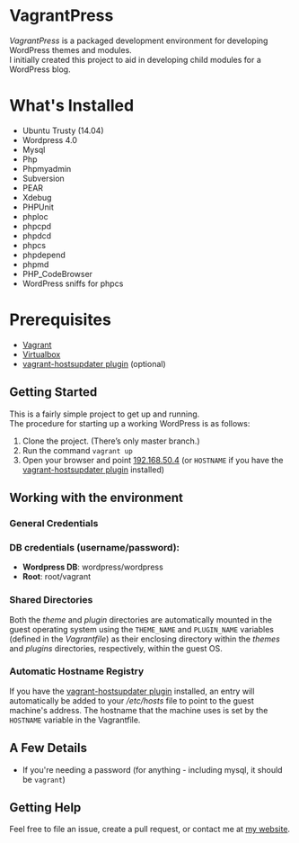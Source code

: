 # VagrantPress

*VagrantPress* is a packaged development environment for developing WordPress themes and modules.  
I initially created this project to aid in developing child modules for a WordPress blog.

# What's Installed

+ Ubuntu Trusty (14.04)
+ Wordpress 4.0
+ Mysql
+ Php
+ Phpmyadmin
+ Subversion
+ PEAR
+ Xdebug
+ PHPUnit
+ phploc
+ phpcpd
+ phpdcd
+ phpcs
+ phpdepend
+ phpmd
+ PHP_CodeBrowser
+ WordPress sniffs for phpcs

# Prerequisites

+ [Vagrant](http://www.vagrantup.com/downloads.html)
+ [Virtualbox](https://www.virtualbox.org/wiki/Downloads)
+ [vagrant-hostsupdater plugin](https://github.com/cogitatio/vagrant-hostsupdater) (optional)

## Getting Started

This is a fairly simple project to get up and running.  
The procedure for starting up a working WordPress is as follows:

1. Clone the project.  (There’s only master branch.)
2. Run the command `vagrant up`
3. Open your browser and point [192.168.50.4](http://192.168.50.4) (or `HOSTNAME` if you have the [vagrant-hostsupdater plugin](https://github.com/cogitatio/vagrant-hostsupdater) installed)

## Working with the environment

### General Credentials

### DB credentials (username/password):

* **Wordpress DB**: wordpress/wordpress
* **Root**: root/vagrant

### Shared Directories
Both the *theme* and *plugin* directories are automatically mounted in the guest operating system using 
the `THEME_NAME` and `PLUGIN_NAME` variables (defined in the *Vagrantfile*) as their enclosing directory within the *themes* and *plugins* 
directories, respectively, within the guest OS.

### Automatic Hostname Registry
If you have the [vagrant-hostsupdater plugin](https://github.com/cogitatio/vagrant-hostsupdater) installed, an 
entry will automatically be added to your */etc/hosts* file to point to the guest machine's address. The 
hostname that the machine uses is set by the `HOSTNAME` variable in the Vagrantfile.

## A Few Details

* If you're needing a password (for anything - including mysql, it should be `vagrant`)

## Getting Help

Feel free to file an issue, create a pull request, or contact me at [my website][chadthompson].

[chadthompson]: http://chadthompson.me
